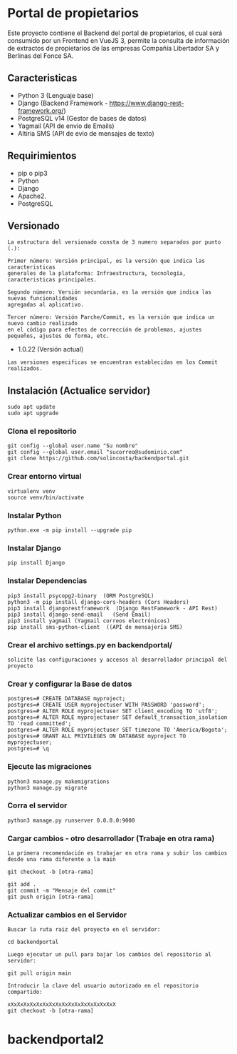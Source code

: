 # Portal de propietarios

Este proyecto contiene el Backend del portal de propietarios, el cual será consumido por un Frontend en VueJS 3, permite la consulta de información de extractos de propietarios de las empresas Compañía Libertador SA y Berlinas del Fonce SA.

## Caracteristicas

- Python 3 (Lenguaje base)
- Django (Backend Framework - https://www.django-rest-framework.org/)
- PostgreSQL v14 (Gestor de bases de datos)
- Yagmail (API de envío de Emails)
- Altiria SMS (API de evío de mensajes de texto)

## Requirimientos
- pip o pip3
- Python
- Django
- Apache2.
- PostgreSQL

## Versionado 
```
La estructura del versionado consta de 3 numero separados por punto (.):

Primer número: Versión principal, es la versión que indica las caracteristicas 
generales de la plataforma: Infraestructura, tecnología, caracteristicas principales.

Segundo número: Versión secundaria, es la versión que indica las nuevas funcionalidades
agregadas al aplicativo.

Tercer número: Versión Parche/Commit, es la versión que indica un nuevo cambio realizado 
en el código para efectos de corrección de problemas, ajustes pequeños, ajustes de forma, etc.
```
- 1.0.22 (Versión actual)
```
Las versiones especificas se encuentran establecidas en los Commit realizados.
```

## Instalación (Actualice servidor)
```
sudo apt update
sudo apt upgrade
```

### Clona el repositorio
```
git config --global user.name "Su nombre"
git config --global user.email "sucorreo@sudominio.com"
git clone https://github.com/solincosta/backendportal.git
```

### Crear entorno virtual
```
virtualenv venv
source venv/bin/activate
```
### Instalar Python
```
python.exe -m pip install --upgrade pip
```
### Instalar Django
```
pip install Django
```
### Instalar Dependencias
```
pip3 install psycopg2-binary  (ORM PostgreSQL)
python3 -m pip install django-cors-headers (Cors Headers)
pip3 install djangorestframework  (Django RestFamework - API Rest)
pip3 install django-send-email   (Send Email)
pip3 install yagmail (Yagmail correos electrónicos)
pip install sms-python-client  ((API de mensajería SMS)
```

### Crear el archivo settings.py en backendportal/
```
solicite las configuraciones y accesos al desarrollador principal del proyecto
```

### Crear y configurar la Base de datos
```
postgres=# CREATE DATABASE myproject;
postgres=# CREATE USER myprojectuser WITH PASSWORD 'password';
postgres=# ALTER ROLE myprojectuser SET client_encoding TO 'utf8';
postgres=# ALTER ROLE myprojectuser SET default_transaction_isolation TO 'read committed';
postgres=# ALTER ROLE myprojectuser SET timezone TO 'America/Bogota';
postgres=# GRANT ALL PRIVILEGES ON DATABASE myproject TO myprojectuser;
postgres=# \q
```
### Ejecute las migraciones
```
python3 manage.py makemigrations
python3 manage.py migrate
```
### Corra el servidor
```
python3 manage.py runserver 0.0.0.0:9000
```
### Cargar cambios - otro desarrollador (Trabaje en otra rama)
```
La primera recomendación es trabajar en otra rama y subir los cambios desde una rama diferente a la main

git checkout -b [otra-rama]

git add .
git commit -m "Mensaje del commit"
git push origin [otra-rama]
```

### Actualizar cambios en el Servidor
```
Buscar la ruta raiz del proyecto en el servidor:

cd backendportal

Luego ejecutar un pull para bajar los cambios del repositorio al servidor:

git pull origin main

Introducir la clave del usuario autorizado en el repositorio compartido:

xXxXxXxXxXxXxXxXxXxXxXxXxXxXxXxXxX
git checkout -b [otra-rama]

```
# backendportal2
